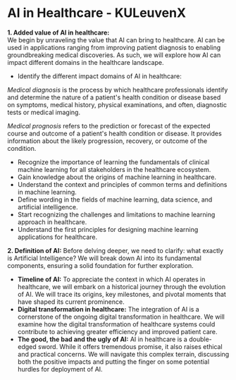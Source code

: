 # AI in Healthcare - KULeuvenX

**1. Added value of AI in healthcare:** \
We begin by unraveling the value that AI can bring to healthcare. AI can be used in applications ranging from improving patient diagnosis to enabling groundbreaking medical discoveries. As such, we will explore how AI can impact different domains in the healthcare landscape.
- Identify the different impact domains of AI in healthcare:

*Medical diagnosis* is the process by which healthcare professionals identify and determine the nature of a patient's health condition or disease based on symptoms, medical history, physical examinations, and often, diagnostic tests or medical imaging. 

*Medical prognosis* refers to the prediction or forecast of the expected course and outcome of a patient's health condition or disease. It provides information about the likely progression, recovery, or outcome of the condition.

- Recognize the importance of learning the fundamentals of clinical machine learning for all stakeholders in the healthcare ecosystem.
- Gain knowledge about the origins of machine learning in healthcare.
- Understand the context and principles of common terms and definitions in machine learning.
- Define wording in the fields of machine learning, data science, and artificial intelligence.
- Start recognizing the challenges and limitations to machine learning approach in healthcare.
- Understand the first principles for designing machine learning applications for healthcare.

**2. Definition of AI:** Before delving deeper, we need to clarify: what exactly is Artificial Intelligence? We will break down AI into its fundamental components, ensuring a solid foundation for further exploration.
- **Timeline of AI:** To appreciate the context in which AI operates in healthcare, we will embark on a historical journey through the evolution of AI. We will trace its origins, key milestones, and pivotal moments that have shaped its current prominence.
- **Digital transformation in healthcare:** The integration of AI is a cornerstone of the ongoing digital transformation in healthcare. We will examine how the digital transformation of healthcare systems could contribute to achieving greater efficiency and improved patient care.
- **The good, the bad and the ugly of AI:** AI in healthcare is a double-edged sword. While it offers tremendous promise, it also raises ethical and practical concerns. We will navigate this complex terrain, discussing both the positive impacts and putting the finger on some potential hurdles for deployment of AI.

